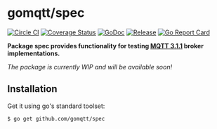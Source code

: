 # gomqtt/spec

[![Circle CI](https://img.shields.io/circleci/project/gomqtt/spec.svg)](https://circleci.com/gh/gomqtt/spec)
[![Coverage Status](https://coveralls.io/repos/gomqtt/spec/badge.svg?branch=master&service=github)](https://coveralls.io/github/gomqtt/spec?branch=master)
[![GoDoc](https://godoc.org/github.com/gomqtt/spec?status.svg)](http://godoc.org/github.com/gomqtt/spec)
[![Release](https://img.shields.io/github/release/gomqtt/spec.svg)](https://github.com/gomqtt/spec/releases)
[![Go Report Card](http://goreportcard.com/badge/gomqtt/spec)](http://goreportcard.com/report/gomqtt/spec)

**Package spec provides functionality for testing [MQTT 3.1.1](http://docs.oasis-open.org/mqtt/mqtt/v3.1.1/) broker implementations.**

_The package is currently WIP and will be available soon!_

## Installation

Get it using go's standard toolset:

```bash
$ go get github.com/gomqtt/spec
```

